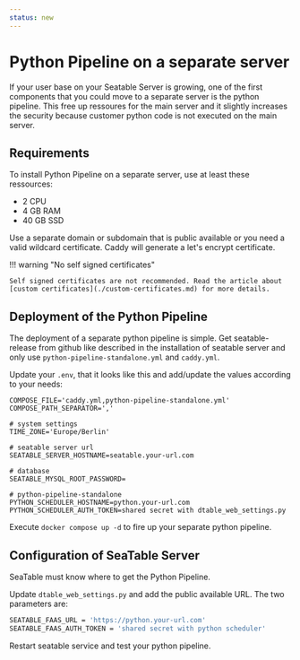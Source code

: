 ```yaml
---
status: new
---
```


# Python Pipeline on a separate server

If your user base on your Seatable Server is growing, one of the first components that you could move to a separate server is the python pipeline. This free up ressoures for the main server and it slightly increases the security because customer python code is not executed on the main server.

## Requirements

To install Python Pipeline on a separate server, use at least these ressources:

- 2 CPU
- 4 GB RAM
- 40 GB SSD

Use a separate domain or subdomain that is public available or you need a valid wildcard certificate.
Caddy will generate a let's encrypt certificate.

!!! warning "No self signed certificates"

    Self signed certificates are not recommended. Read the article about [custom certificates](./custom-certificates.md) for more details.

## Deployment of the Python Pipeline

The deployment of a separate python pipeline is simple. Get seatable-release from github like described in the installation of seatable server and only use `python-pipeline-standalone.yml` and `caddy.yml`.

Update your `.env`, that it looks like this and add/update the values according to your needs:

```
COMPOSE_FILE='caddy.yml,python-pipeline-standalone.yml'
COMPOSE_PATH_SEPARATOR=','

# system settings
TIME_ZONE='Europe/Berlin'

# seatable server url
SEATABLE_SERVER_HOSTNAME=seatable.your-url.com

# database
SEATABLE_MYSQL_ROOT_PASSWORD=

# python-pipeline-standalone
PYTHON_SCHEDULER_HOSTNAME=python.your-url.com
PYTHON_SCHEDULER_AUTH_TOKEN=shared secret with dtable_web_settings.py
```

Execute `docker compose up -d` to fire up your separate python pipeline.

## Configuration of SeaTable Server

SeaTable must know where to get the Python Pipeline.

Update `dtable_web_settings.py` and add the public available URL. The two parameters are:

```bash
SEATABLE_FAAS_URL = 'https://python.your-url.com'
SEATABLE_FAAS_AUTH_TOKEN = 'shared secret with python scheduler'
```

Restart seatable service and test your python pipeline.
